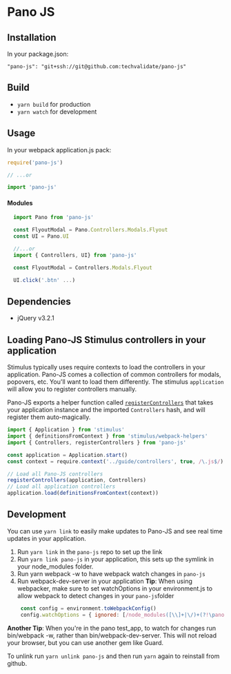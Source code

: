 # Pano JS

## Installation
In your package.json:

`"pano-js": "git+ssh://git@github.com:techvalidate/pano-js"`

## Build
- `yarn build` for production
- `yarn watch` for development

## Usage
In your webpack application.js pack:
```javascript
require('pano-js')

// ...or

import 'pano-js'
```

#### Modules
```javascript
  import Pano from 'pano-js'

  const FlyoutModal = Pano.Controllers.Modals.Flyout
  const UI = Pano.UI

  //...or
  import { Controllers, UI} from 'pano-js'

  const FlyoutModal = Controllers.Modals.Flyout

  UI.click('.btn' ...)

```

## Dependencies
- jQuery v3.2.1


## Loading Pano-JS Stimulus controllers in your application ##
Stimulus typically uses require contexts to load the controllers in your application. Pano-JS comes a collection of common controllers for modals, popovers, etc. You'll want to load them differently. The stimulus `application` will allow you to register controllers manually.

Pano-JS exports a helper function called [`registerControllers`](https://github.com/techvalidate/pano-js/blob/master/src/registerControllers.js) that takes your application instance and the imported `Controllers` hash, and will register them auto-magically.

```javascript
import { Application } from 'stimulus'
import { definitionsFromContext } from 'stimulus/webpack-helpers'
import { Controllers, registerControllers } from 'pano-js'

const application = Application.start()
const context = require.context('../guide/controllers', true, /\.js$/)

// Load all Pano-JS controllers
registerControllers(application, Controllers)
// Load all application controllers
application.load(definitionsFromContext(context))


```

## Development
You can use `yarn link` to easily make updates to Pano-JS and see real time updates in your application.

1) Run `yarn link` in the `pano-js` repo to set up the link
2) Run `yarn link pano-js` in your application, this sets up the symlink in your node_modules folder.
3) Run yarn webpack -w to have webpack watch changes in `pano-js`
4) Run webpack-dev-server in your application
**Tip**: When using webpacker, make sure to set watchOptions in your environment.js to allow webpack to detect changes in your `pano-js`folder
   ```javascript
    const config = environment.toWebpackConfig()
    config.watchOptions = { ignored: [/node_modules([\\]+|\/)+(?!\pano-js)/]}
   ```
**Another Tip**: When you're in the pano test_app, to watch for changes run bin/webpack -w, rather than bin/webpack-dev-server. This will not reload your browser, but you can use another gem like Guard.

To unlink run `yarn unlink pano-js` and then run `yarn` again to reinstall from github.

